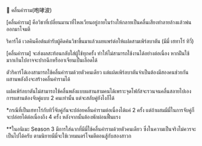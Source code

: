 📌 คลื่นคำราม(咆哮波)

[คลื่นคำราม] คือวิชาที่เปลี่ยนมานาที่ไหลเวียนอยู่ภายในร่างให้กลายเป็นคลื่นเสียงทำลายล้างแล้วพ่นออกมาโจมตี

ริคาร์โด้ เวลคินคือต้นตำรับผู้คิดค้นวิชาขึ้นมาแล้วเผยแพร่ต่อให้แฝดสามเพิร์ลบาตัน (มีมี่ เฮทาโร่ ทิวี่)

[คลื่นคำราม] จะส่งผลสะท้อนกลับใส่ผู้ใช้ทุกครั้ง ทำให้ไม่สามารถใช้งานได้อย่างต่อเนื่อง หากฝืนใช้มากเกินไปอาจจะปากฉีกหรืออาเจียนเป็นเลือดได้

ตัวริคาร์โด้เองสามารถใช้คลื่นคำรามด้วยตัวคนเดียว แต่แฝดเพิร์ลบาตันจำเป็นต้องมีสองคนช่วยกันผสานพลังถึงจะสร้างคลื่นคำรามได้

แฝดเพิร์ลบาตันไม่สามารถใช้คลื่นพลังแบบผสานสามคนได้เพราะจุดโฟกัสจะรวนจนคลื่นสลายไปเอง การผสานต้องจับคู่แบบ 2 คนเท่านั้น แต่จะสลับคู่ยังไงก็ได้

*กรณีที่เป็นเฮทาโร่กับทิวี่จับคู่กันจะปล่อยคลื่นคำรามต่อเนื่องได้แค่ 2 ครั้ง แต่ถ้าผสมมีมี่ในการจับคู่ก็จะปล่อยได้ต่อเนื่องถึง 4 ครั้ง หลังจากนั้นต้องพักผ่อนฟื้นแรง

**ในอนิเมะ Season 3 มีการใส่ฉากที่มีมี่ใช้คลื่นคำรามด้วยตัวคนเดียว ซึ่งในความเป็นจริงไม่ควรจะเป็นไปได้ครับ ตามนิยายมีมี่จะใช้เวทมนตร์โจมตีตอนสู้กับสองสาวก

